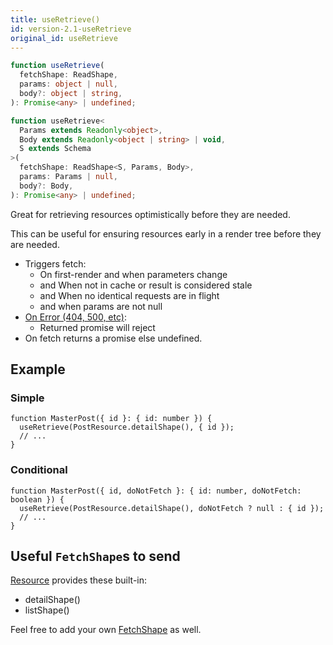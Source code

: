```yaml
---
title: useRetrieve()
id: version-2.1-useRetrieve
original_id: useRetrieve
---
```


<!--DOCUSAURUS_CODE_TABS-->
<!--Type-->

```typescript
function useRetrieve(
  fetchShape: ReadShape,
  params: object | null,
  body?: object | string,
): Promise<any> | undefined;
```

<!--With Generics-->

```typescript
function useRetrieve<
  Params extends Readonly<object>,
  Body extends Readonly<object | string> | void,
  S extends Schema
>(
  fetchShape: ReadShape<S, Params, Body>,
  params: Params | null,
  body?: Body,
): Promise<any> | undefined;
```

<!--END_DOCUSAURUS_CODE_TABS-->

Great for retrieving resources optimistically before they are needed.

This can be useful for ensuring resources early in a render tree before they are needed.

- Triggers fetch:
  - On first-render and when parameters change
  - and When not in cache or result is considered stale
  - and When no identical requests are in flight
  - and when params are not null
- [On Error (404, 500, etc)](https://www.restapitutorial.com/httpstatuscodes.html):
  - Returned promise will reject
- On fetch returns a promise else undefined.

## Example

### Simple

```tsx
function MasterPost({ id }: { id: number }) {
  useRetrieve(PostResource.detailShape(), { id });
  // ...
}
```

### Conditional

```tsx
function MasterPost({ id, doNotFetch }: { id: number, doNotFetch: boolean }) {
  useRetrieve(PostResource.detailShape(), doNotFetch ? null : { id });
  // ...
}
```

## Useful `FetchShape`s to send

[Resource](./Resource.md#provided-and-overridable-methods) provides these built-in:

- detailShape()
- listShape()

Feel free to add your own [FetchShape](./FetchShape.md) as well.

